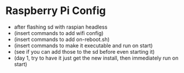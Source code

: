 # Raspberry Pi Config

- after flashing sd with raspian headless
- (insert commands to add wifi config)
- (insert commands to add on-reboot.sh)
- (insert commands to make it executable and run on start)
- (see if you can add those to the sd before even starting it)
- (day 1, try to have it just get the new install, then immediately run on start)
